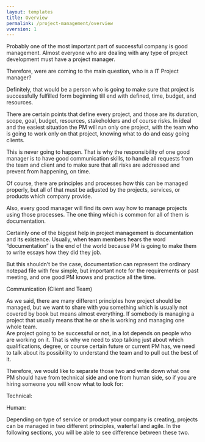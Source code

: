 ```yaml
---
layout: templates
title: Overview
permalink: /project-management/overview
vversion: 1
---
```



Probably one of the most important part of successful company is good management. Almost everyone who are dealing with any type of project development must have a project manager.

Therefore, were are coming to the main question, who is a IT Project manager?

Definitely, that would be a person who is going to make sure that project is successfully fulfilled form beginning till end with defined, time, budget, and resources.

There are certain points that define every project, and those are its duration, scope, goal, budget, resources, stakeholders and of course risks. In ideal and the easiest situation the PM will run only one project, with the team who is going to work only on that project, knowing what to do and easy going clients.  
  
This is never going to happen. That is why the responsibility of one good manager is to have good communication skills, to handle all requests from the team and client and to make sure that all risks are addressed and prevent from happening, on time.

Of course, there are principles and processes how this can be managed properly, but all of that must be adjusted by the projects, services, or products which company provide.

Also, every good manager will find its own way how to manage projects using those processes.  The one thing which is common for all of them is documentation.  
  
Certainly one of the biggest help in project management is documentation and its existence. Usually, when team members hears the word “documentation” is the end of the world because PM is going to make them to write essays how they did they job.  
  
But this shouldn’t be the case, documentation can represent the ordinary notepad file with few simple, but important note for the requirements or past meeting, and one good PM knows and practice all the time.

Communication \(Client and Team\)

As we said, there are many different principles how project should be managed, but we want to share with you something which is usually not covered by book but means almost everything. If somebody is managing a project that usually means that he or she is working and managing one whole team.  
 Are project going to be successful or not, in a lot depends on people who are working on it. That is why we need to stop talking just about which qualifications, degree, or course certain future or current PM has, we need to talk about its possibility to understand the team and to pull out the best of it.

Therefore, we would like to separate those two and write down what one PM should have from technical side and one from human side, so if you are hiring someone you will know what to look for:  
  
 Technical:  
  
 Human:  
  
Depending on type of service or product your company is creating, projects can be managed in two different principles, waterfall and agile. In the following sections, you will be able to see difference between these two.  

